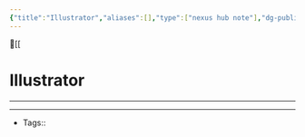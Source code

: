 ```yaml
---
{"title":"Illustrator","aliases":[],"type":["nexus hub note"],"dg-publish":true,"dg-hide":true,"publish":true,"tags":["hub-note","illustrator","illustration"],"permalink":"/illustrator/illustrator/","hide":true,"dgPassFrontmatter":true,"created":"2023-09-03T08:02:21.377-07:00","updated":"2023-09-08T15:35:23.329-07:00"}
---
```



🔺[[

# Illustrator
---











---
- Tags:: 








